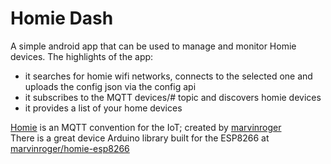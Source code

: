 # Homie Dash

A simple android app that can be used to manage and monitor Homie devices. The highlights of the app:
- it searches for homie wifi networks, connects to the selected one and uploads the config json via the config api
- it subscribes to the MQTT devices/# topic and discovers homie devices
- it provides a list of your home devices


[Homie](https://github.com/marvinroger/homie) is an MQTT convention for the IoT; created by [marvinroger](https://github.com/marvinroger) <br />
There is a great device Arduino library built for the ESP8266 at [marvinroger/homie-esp8266](https://github.com/marvinroger/homie-esp8266)